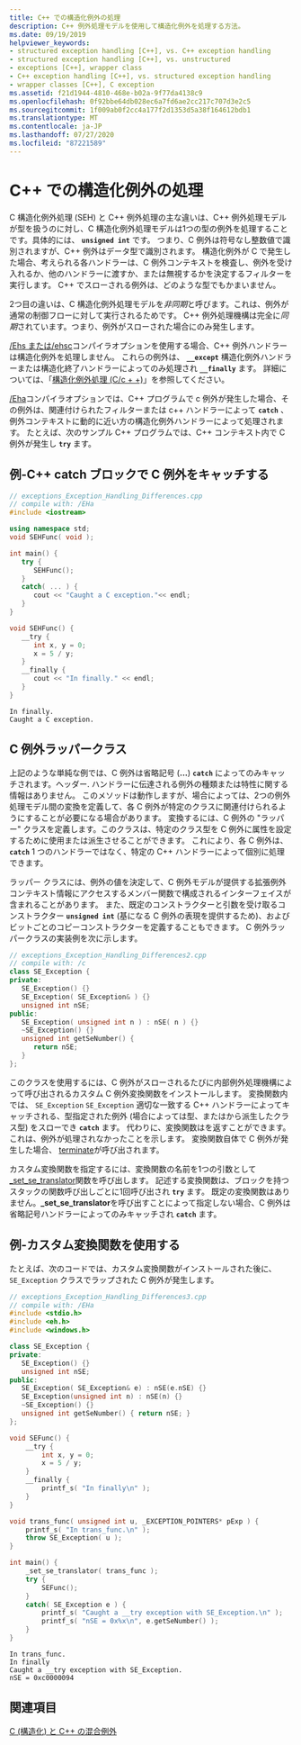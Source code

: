 ```yaml
---
title: C++ での構造化例外の処理
description: C++ 例外処理モデルを使用して構造化例外を処理する方法。
ms.date: 09/19/2019
helpviewer_keywords:
- structured exception handling [C++], vs. C++ exception handling
- structured exception handling [C++], vs. unstructured
- exceptions [C++], wrapper class
- C++ exception handling [C++], vs. structured exception handling
- wrapper classes [C++], C exception
ms.assetid: f21d1944-4810-468e-b02a-9f77da4138c9
ms.openlocfilehash: 0f92bbe64db028ec6a7fd6ae2cc217c707d3e2c5
ms.sourcegitcommit: 1f009ab0f2cc4a177f2d1353d5a38f164612bdb1
ms.translationtype: MT
ms.contentlocale: ja-JP
ms.lasthandoff: 07/27/2020
ms.locfileid: "87221589"
---
```

# <a name="handle-structured-exceptions-in-c"></a>C++ での構造化例外の処理

C 構造化例外処理 (SEH) と C++ 例外処理の主な違いは、C++ 例外処理モデルが型を扱うのに対し、C 構造化例外処理モデルは1つの型の例外を処理することです。具体的には、 **`unsigned int`** です。 つまり、C 例外は符号なし整数値で識別されますが、C++ 例外はデータ型で識別されます。 構造化例外が C で発生した場合、考えられる各ハンドラーは、C 例外コンテキストを検査し、例外を受け入れるか、他のハンドラーに渡すか、または無視するかを決定するフィルターを実行します。 C++ でスローされる例外は、どのような型でもかまいません。

2つ目の違いは、C 構造化例外処理モデルを*非同期*と呼びます。これは、例外が通常の制御フローに対して実行されるためです。 C++ 例外処理機構は完全に*同期*されています。つまり、例外がスローされた場合にのみ発生します。

[/Ehs または/ehsc](../build/reference/eh-exception-handling-model.md)コンパイラオプションを使用する場合、C++ 例外ハンドラーは構造化例外を処理しません。 これらの例外は、 **`__except`** 構造化例外ハンドラーまたは構造化終了ハンドラーによってのみ処理され **`__finally`** ます。 詳細については、「[構造化例外処理 (C/c + +)](structured-exception-handling-c-cpp.md)」を参照してください。

[/Eha](../build/reference/eh-exception-handling-model.md)コンパイラオプションでは、C++ プログラムで c 例外が発生した場合、その例外は、関連付けられたフィルターまたは c++ ハンドラーによって **`catch`** 、例外コンテキストに動的に近い方の構造化例外ハンドラーによって処理されます。 たとえば、次のサンプル C++ プログラムでは、C++ コンテキスト内で C 例外が発生し **`try`** ます。

## <a name="example---catch-a-c-exception-in-a-c-catch-block"></a>例-C++ catch ブロックで C 例外をキャッチする

```cpp
// exceptions_Exception_Handling_Differences.cpp
// compile with: /EHa
#include <iostream>

using namespace std;
void SEHFunc( void );

int main() {
   try {
      SEHFunc();
   }
   catch( ... ) {
      cout << "Caught a C exception."<< endl;
   }
}

void SEHFunc() {
   __try {
      int x, y = 0;
      x = 5 / y;
   }
   __finally {
      cout << "In finally." << endl;
   }
}
```

```Output
In finally.
Caught a C exception.
```

## <a name="c-exception-wrapper-classes"></a>C 例外ラッパークラス

上記のような単純な例では、C 例外は省略記号 (**...**) **`catch`** によってのみキャッチされます。ヘッダー. ハンドラーに伝達される例外の種類または特性に関する情報はありません。 このメソッドは動作しますが、場合によっては、2つの例外処理モデル間の変換を定義して、各 C 例外が特定のクラスに関連付けられるようにすることが必要になる場合があります。 変換するには、C 例外の "ラッパー" クラスを定義します。このクラスは、特定のクラス型を C 例外に属性を設定するために使用または派生させることができます。 これにより、各 C 例外は、 **`catch`** 1 つのハンドラーではなく、特定の C++ ハンドラーによって個別に処理できます。

ラッパー クラスには、例外の値を決定して、C 例外モデルが提供する拡張例外コンテキスト情報にアクセスするメンバー関数で構成されるインターフェイスが含まれることがあります。 また、既定のコンストラクターと引数を受け取るコンストラクター **`unsigned int`** (基になる C 例外の表現を提供するため)、およびビットごとのコピーコンストラクターを定義することもできます。 C 例外ラッパークラスの実装例を次に示します。

```cpp
// exceptions_Exception_Handling_Differences2.cpp
// compile with: /c
class SE_Exception {
private:
   SE_Exception() {}
   SE_Exception( SE_Exception& ) {}
   unsigned int nSE;
public:
   SE_Exception( unsigned int n ) : nSE( n ) {}
   ~SE_Exception() {}
   unsigned int getSeNumber() {
      return nSE;
   }
};
```

このクラスを使用するには、C 例外がスローされるたびに内部例外処理機構によって呼び出されるカスタム C 例外変換関数をインストールします。 変換関数内では、 `SE_Exception` `SE_Exception` 適切な一致する C++ ハンドラーによってキャッチされる、型指定された例外 (場合によっては型、またはから派生したクラス型) をスローでき **`catch`** ます。 代わりに、変換関数はを返すことができます。これは、例外が処理されなかったことを示します。 変換関数自体で C 例外が発生した場合、 [terminate](../c-runtime-library/reference/terminate-crt.md)が呼び出されます。

カスタム変換関数を指定するには、変換関数の名前を1つの引数として[_set_se_translator](../c-runtime-library/reference/set-se-translator.md)関数を呼び出します。 記述する変換関数は、ブロックを持つスタックの関数呼び出しごとに1回呼び出され **`try`** ます。 既定の変換関数はありません。**_set_se_translator**を呼び出すことによって指定しない場合、C 例外は省略記号ハンドラーによってのみキャッチされ **`catch`** ます。

## <a name="example---use-a-custom-translation-function"></a>例-カスタム変換関数を使用する

たとえば、次のコードでは、カスタム変換関数がインストールされた後に、`SE_Exception` クラスでラップされた C 例外が発生します。

```cpp
// exceptions_Exception_Handling_Differences3.cpp
// compile with: /EHa
#include <stdio.h>
#include <eh.h>
#include <windows.h>

class SE_Exception {
private:
   SE_Exception() {}
   unsigned int nSE;
public:
   SE_Exception( SE_Exception& e) : nSE(e.nSE) {}
   SE_Exception(unsigned int n) : nSE(n) {}
   ~SE_Exception() {}
   unsigned int getSeNumber() { return nSE; }
};

void SEFunc() {
    __try {
        int x, y = 0;
        x = 5 / y;
    }
    __finally {
        printf_s( "In finally\n" );
    }
}

void trans_func( unsigned int u, _EXCEPTION_POINTERS* pExp ) {
    printf_s( "In trans_func.\n" );
    throw SE_Exception( u );
}

int main() {
    _set_se_translator( trans_func );
    try {
        SEFunc();
    }
    catch( SE_Exception e ) {
        printf_s( "Caught a __try exception with SE_Exception.\n" );
        printf_s( "nSE = 0x%x\n", e.getSeNumber() );
    }
}
```

```Output
In trans_func.
In finally
Caught a __try exception with SE_Exception.
nSE = 0xc0000094
```

## <a name="see-also"></a>関連項目

[C (構造化) と C++ の混合例外](../cpp/mixing-c-structured-and-cpp-exceptions.md)
